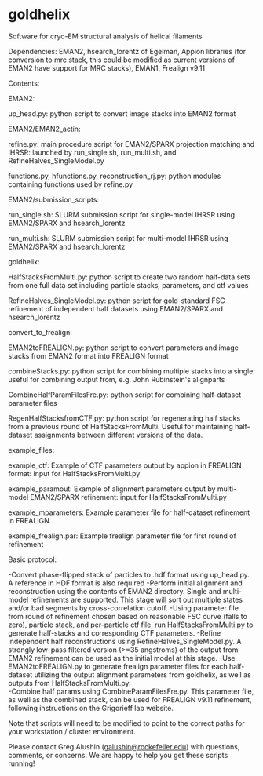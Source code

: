 # goldhelix
Software for cryo-EM structural analysis of helical filaments

Dependencies: EMAN2, hsearch_lorentz of Egelman, Appion libraries (for conversion to mrc stack, this could be modified as current versions of EMAN2 have support for MRC stacks), EMAN1, Frealign v9.11


Contents:


EMAN2:

up_head.py: python script to convert image stacks into EMAN2 format


EMAN2/EMAN2_actin:

refine.py: main procedure script for EMAN2/SPARX projection matching and IHRSR: launched by run_single.sh, run_multi.sh, and RefineHalves_SingleModel.py

functions.py, hfunctions.py, reconstruction_rj.py: python modules containing functions used by refine.py


EMAN2/submission_scripts:

run_single.sh: SLURM submission script for single-model IHRSR using EMAN2/SPARX and hsearch_lorentz

run_multi.sh: SLURM submission script for multi-model IHRSR using EMAN2/SPARX and hsearch_lorentz


goldhelix:

HalfStacksFromMulti.py: python script to create two random half-data sets from one full data set including particle stacks, parameters, and ctf values

RefineHalves_SingleModel.py: python script for gold-standard FSC refinement of independent half datasets using EMAN2/SPARX and hsearch_lorentz


convert_to_frealign:

EMAN2toFREALIGN.py: python script to convert parameters and image stacks from EMAN2 format into FREALIGN format

combineStacks.py: python script for combining multiple stacks into a single: useful for combining output from, e.g. John Rubinstein's alignparts

CombineHalfParamFilesFre.py: python script for combining half-dataset parameter files

RegenHalfStacksfromCTF.py: python script for regenerating half stacks from a previous round of HalfStacksFromMulti.  Useful for maintaining half-dataset assignments between different versions of the data.


example_files:

example_ctf: Example of CTF parameters output by appion in FREALIGN format: input for HalfStacksFromMulti.py

example_paramout: Example of alignment parameters output by multi-model EMAN2/SPARX refinement: input for HalfStacksFromMulti.py

example_mparameters: Example parameter file for half-dataset refinement in FREALIGN.

example_frealign.par: Example frealign parameter file for first round of refinement


Basic protocol:

-Convert phase-flipped stack of particles to .hdf format using up_head.py.  A reference in HDF format is also required
-Perform initial alignment and reconstruction using the contents of EMAN2 directory.  Single and multi-model refinements are supported.  This stage will sort out multiple states and/or bad segments by cross-correlation cutoff.
-Using parameter file from round of refinement chosen based on reasonable FSC curve (falls to zero), particle stack, and per-particle ctf file, run HalfStacksFromMulti.py to generate half-stacks and corresponding CTF parameters.
-Refine independent half reconstructions using RefineHalves_SingleModel.py.  A strongly low-pass filtered version (>=35 angstroms) of the output from EMAN2 refinement can be used as the initial model at this stage.
-Use EMAN2toFREALIGN.py to generate frealign parameter files for each half-dataset utilizing the output alignment parameters from goldhelix, as well as outputs from HalfStacksFromMulti.py.  
-Combine half params using CombineParamFilesFre.py.  This parameter file, as well as the combined stack, can be used for FREALIGN v9.11 refinement, following instructions on the Grigorieff lab website.

Note that scripts will need to be modified to point to the correct paths for your workstation / cluster environment.

Please contact Greg Alushin (galushin@rockefeller.edu) with questions, comments, or concerns. We are happy to help you get these scripts running!


